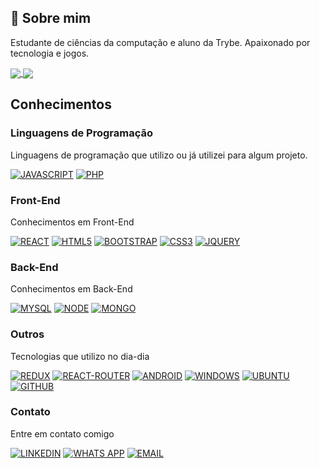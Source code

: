 
## 🚀 Sobre mim
Estudante de ciências da computação e aluno da Trybe. Apaixonado por tecnologia e jogos.

<a href="https://github.com/alexsandron3">
  <img align="center" src="https://github-readme-stats.vercel.app/api?username=alexsandron3&show_icons=true&theme=radical" />
</a>
<a href="https://github.com/alexsandron3">
  <img align="center" src="https://github-readme-stats.vercel.app/api/top-langs/?username=alexsandron3&layout=compact&theme=radical" />
</a>

## Conhecimentos

### Linguagens de Programação
Linguagens de programação que utilizo ou já utilizei para algum projeto.

[![JAVASCRIPT](https://img.shields.io/badge/JavaScript-F7DF1E?style=for-the-badge&logo=javascript&logoColor=black)]()
[![PHP](https://img.shields.io/badge/PHP-777BB4?style=for-the-badge&logo=php&logoColor=white)]()


### Front-End
Conhecimentos em Front-End

[![REACT](https://img.shields.io/badge/React-20232A?style=for-the-badge&logo=react&logoColor=61DAFB)]()
[![HTML5](https://img.shields.io/badge/HTML5-E34F26?style=for-the-badge&logo=html5&logoColor=white)]()
[![BOOTSTRAP](https://img.shields.io/badge/Bootstrap-563D7C?style=for-the-badge&logo=bootstrap&logoColor=white)]()
[![CSS3](https://img.shields.io/badge/CSS3-1572B6?style=for-the-badge&logo=css3&logoColor=white)]()
[![JQUERY](https://img.shields.io/badge/jQuery-0769AD?style=for-the-badge&logo=jquery&logoColor=white)]()


### Back-End
Conhecimentos em Back-End

[![MYSQL](https://img.shields.io/badge/MySQL-00000F?style=for-the-badge&logo=mysql&logoColor=white)]()
[![NODE](https://img.shields.io/badge/Node.js-43853D?style=for-the-badge&logo=node.js&logoColor=white)]()
[![MONGO](https://img.shields.io/badge/MongoDB-4EA94B?style=for-the-badge&logo=mongodb&logoColor=white)]()


### Outros
Tecnologias que utilizo no dia-dia

[![REDUX](https://img.shields.io/badge/Redux-593D88?style=for-the-badge&logo=redux&logoColor=white)]()
[![REACT-ROUTER](https://img.shields.io/badge/React_Router-CA4245?style=for-the-badge&logo=react-router&logoColor=white)]()
[![ANDROID](https://img.shields.io/badge/Android-3DDC84?style=for-the-badge&logo=android&logoColor=white)]()
[![WINDOWS](https://img.shields.io/badge/Windows-0078D6?style=for-the-badge&logo=windows&logoColor=white)]()
[![UBUNTU](https://img.shields.io/badge/Ubuntu-E95420?style=for-the-badge&logo=ubuntu&logoColor=white)]()
[![GITHUB](https://img.shields.io/badge/GitHub-100000?style=for-the-badge&logo=github&logoColor=white)]()

### Contato
Entre em contato comigo

[![LINKEDIN](https://img.shields.io/badge/LinkedIn-0077B5?style=for-the-badge&logo=linkedin&logoColor=white)](https://www.linkedin.com/in/alexsandron3/)
[![WHATS APP](https://img.shields.io/badge/WhatsApp-25D366?style=for-the-badge&logo=whatsapp&logoColor=white)](https://api.whatsapp.com/send?phone=21999827201)
[![EMAIL](https://img.shields.io/badge/-email-blue)](mailto:alexsandro060299@outlook.com)
